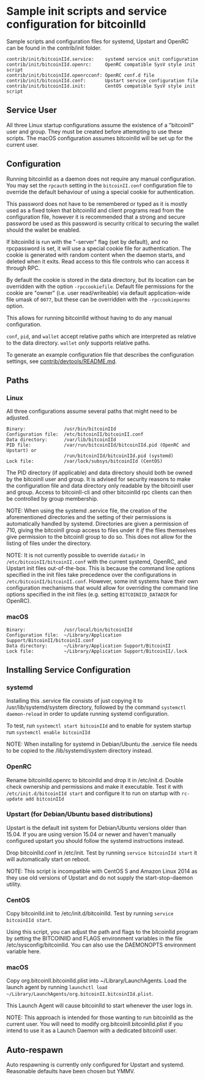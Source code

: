 Sample init scripts and service configuration for bitcoinIId
==========================================================

Sample scripts and configuration files for systemd, Upstart and OpenRC
can be found in the contrib/init folder.

    contrib/init/bitcoinIId.service:    systemd service unit configuration
    contrib/init/bitcoinIId.openrc:     OpenRC compatible SysV style init script
    contrib/init/bitcoinIId.openrcconf: OpenRC conf.d file
    contrib/init/bitcoinIId.conf:       Upstart service configuration file
    contrib/init/bitcoinIId.init:       CentOS compatible SysV style init script

Service User
---------------------------------

All three Linux startup configurations assume the existence of a "bitcoinII" user
and group.  They must be created before attempting to use these scripts.
The macOS configuration assumes bitcoinIId will be set up for the current user.

Configuration
---------------------------------

Running bitcoinIId as a daemon does not require any manual configuration. You may
set the `rpcauth` setting in the `bitcoinII.conf` configuration file to override
the default behaviour of using a special cookie for authentication.

This password does not have to be remembered or typed as it is mostly used
as a fixed token that bitcoinIId and client programs read from the configuration
file, however it is recommended that a strong and secure password be used
as this password is security critical to securing the wallet should the
wallet be enabled.

If bitcoinIId is run with the "-server" flag (set by default), and no rpcpassword is set,
it will use a special cookie file for authentication. The cookie is generated with random
content when the daemon starts, and deleted when it exits. Read access to this file
controls who can access it through RPC.

By default the cookie is stored in the data directory, but its location can be
overridden with the option `-rpccookiefile`. Default file permissions for the
cookie are "owner" (i.e. user read/writeable) via default application-wide file
umask of `0077`, but these can be overridden with the `-rpccookieperms` option.

This allows for running bitcoinIId without having to do any manual configuration.

`conf`, `pid`, and `wallet` accept relative paths which are interpreted as
relative to the data directory. `wallet` *only* supports relative paths.

To generate an example configuration file that describes the configuration settings,
see [contrib/devtools/README.md](../contrib/devtools/README.md#gen-bitcoinII-confsh).

Paths
---------------------------------

### Linux

All three configurations assume several paths that might need to be adjusted.

    Binary:              /usr/bin/bitcoinIId
    Configuration file:  /etc/bitcoinII/bitcoinII.conf
    Data directory:      /var/lib/bitcoinIId
    PID file:            /var/run/bitcoinIId/bitcoinIId.pid (OpenRC and Upstart) or
                         /run/bitcoinIId/bitcoinIId.pid (systemd)
    Lock file:           /var/lock/subsys/bitcoinIId (CentOS)

The PID directory (if applicable) and data directory should both be owned by the
bitcoinII user and group. It is advised for security reasons to make the
configuration file and data directory only readable by the bitcoinII user and
group. Access to bitcoinII-cli and other bitcoinIId rpc clients can then be
controlled by group membership.

NOTE: When using the systemd .service file, the creation of the aforementioned
directories and the setting of their permissions is automatically handled by
systemd. Directories are given a permission of 710, giving the bitcoinII group
access to files under it _if_ the files themselves give permission to the
bitcoinII group to do so. This does not allow
for the listing of files under the directory.

NOTE: It is not currently possible to override `datadir` in
`/etc/bitcoinII/bitcoinII.conf` with the current systemd, OpenRC, and Upstart init
files out-of-the-box. This is because the command line options specified in the
init files take precedence over the configurations in
`/etc/bitcoinII/bitcoinII.conf`. However, some init systems have their own
configuration mechanisms that would allow for overriding the command line
options specified in the init files (e.g. setting `BITCOINIID_DATADIR` for
OpenRC).

### macOS

    Binary:              /usr/local/bin/bitcoinIId
    Configuration file:  ~/Library/Application Support/BitcoinII/bitcoinII.conf
    Data directory:      ~/Library/Application Support/BitcoinII
    Lock file:           ~/Library/Application Support/BitcoinII/.lock

Installing Service Configuration
-----------------------------------

### systemd

Installing this .service file consists of just copying it to
/usr/lib/systemd/system directory, followed by the command
`systemctl daemon-reload` in order to update running systemd configuration.

To test, run `systemctl start bitcoinIId` and to enable for system startup run
`systemctl enable bitcoinIId`

NOTE: When installing for systemd in Debian/Ubuntu the .service file needs to be copied to the /lib/systemd/system directory instead.

### OpenRC

Rename bitcoinIId.openrc to bitcoinIId and drop it in /etc/init.d.  Double
check ownership and permissions and make it executable.  Test it with
`/etc/init.d/bitcoinIId start` and configure it to run on startup with
`rc-update add bitcoinIId`

### Upstart (for Debian/Ubuntu based distributions)

Upstart is the default init system for Debian/Ubuntu versions older than 15.04. If you are using version 15.04 or newer and haven't manually configured upstart you should follow the systemd instructions instead.

Drop bitcoinIId.conf in /etc/init.  Test by running `service bitcoinIId start`
it will automatically start on reboot.

NOTE: This script is incompatible with CentOS 5 and Amazon Linux 2014 as they
use old versions of Upstart and do not supply the start-stop-daemon utility.

### CentOS

Copy bitcoinIId.init to /etc/init.d/bitcoinIId. Test by running `service bitcoinIId start`.

Using this script, you can adjust the path and flags to the bitcoinIId program by
setting the BITCOINIID and FLAGS environment variables in the file
/etc/sysconfig/bitcoinIId. You can also use the DAEMONOPTS environment variable here.

### macOS

Copy org.bitcoinII.bitcoinIId.plist into ~/Library/LaunchAgents. Load the launch agent by
running `launchctl load ~/Library/LaunchAgents/org.bitcoinII.bitcoinIId.plist`.

This Launch Agent will cause bitcoinIId to start whenever the user logs in.

NOTE: This approach is intended for those wanting to run bitcoinIId as the current user.
You will need to modify org.bitcoinII.bitcoinIId.plist if you intend to use it as a
Launch Daemon with a dedicated bitcoinII user.

Auto-respawn
-----------------------------------

Auto respawning is currently only configured for Upstart and systemd.
Reasonable defaults have been chosen but YMMV.
